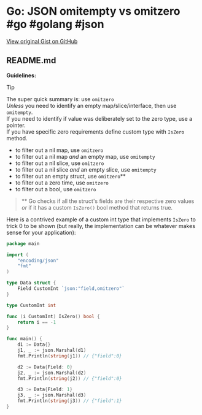 # Go: JSON omitempty vs omitzero #go #golang #json

[View original Gist on GitHub](https://gist.github.com/Integralist/91d0757344d1b37ff5f40df6c2869b4e)

## README.md

**Guidelines:**

> [!TIP]
> The super quick summary is: use `omitzero`\
> _Unless_ you need to identify an empty map/slice/interface, then use `omitempty`.\
> If you need to identify if value was deliberately set to the zero type, use a pointer.\
> If you have specific zero requirements define custom type with `IsZero` method.

- to filter out a nil map, use `omitzero`
- to filter out a nil map _and_ an empty map, use `omitempty`
- to filter out a nil slice, use `omitzero`
- to filter out a nil slice _and_ an empty slice, use `omitempty`
- to filter out an empty struct, use `omitzero`**
- to filter out a zero time, use `omitzero`
- to filter out a bool, use `omitzero`

> ** Go checks if all the struct's fields are their respective zero values _or_ if it has a custom `IsZero()` bool method that returns true. 

Here is a contrived example of a custom int type that implements `IsZero` to trick 0 to be shown (but really, the implementation can be whatever makes sense for your application):

```go
package main

import (
	"encoding/json"
	"fmt"
)

type Data struct {
	Field CustomInt `json:"field,omitzero"`
}

type CustomInt int

func (i CustomInt) IsZero() bool {
	return i == -1
}

func main() {
	d1 := Data{}
	j1, _ := json.Marshal(d1)
	fmt.Println(string(j1)) // {"field":0}

	d2 := Data{Field: 0}
	j2, _ := json.Marshal(d2)
	fmt.Println(string(j2)) // {"field":0}

	d3 := Data{Field: 1}
	j3, _ := json.Marshal(d3)
	fmt.Println(string(j3)) // {"field":1}
}
```


